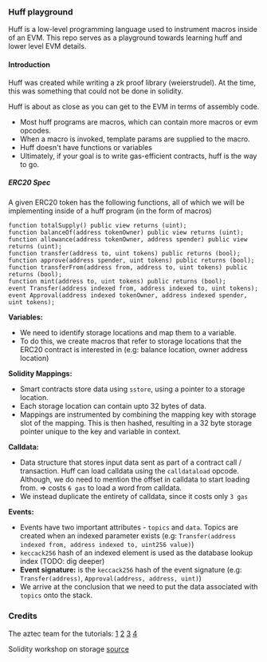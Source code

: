 ### **Huff playground**

Huff is a low-level programming language used to instrument macros inside of an EVM. This repo serves as a playground towards learning huff and lower level EVM details.
#### **Introduction**

Huff was created while writing a zk proof library (weierstrudel). At the time, this was something that could not be done in solidity.

Huff is about as close as you can get to the EVM in terms of assembly code.

- Most huff programs are macros, which can contain more macros or evm opcodes.
- When a macro is invoked, template params are supplied to the macro.
- Huff doesn't have functions or variables
- Ultimately, if your goal is to write gas-efficient contracts, huff is the way to go.


##### **ERC20 Spec**

A given ERC20 token has the following functions, all of which we will be implementing inside of a huff program (in the form of macros)
```
function totalSupply() public view returns (uint);
function balanceOf(address tokenOwner) public view returns (uint);
function allowance(address tokenOwner, address spender) public view returns (uint);
function transfer(address to, uint tokens) public returns (bool);
function approve(address spender, uint tokens) public returns (bool);
function transferFrom(address from, address to, uint tokens) public returns (bool);
function mint(address to, uint tokens) public returns (bool);
event Transfer(address indexed from, address indexed to, uint tokens);
event Approval(address indexed tokenOwner, address indexed spender, uint tokens);
```

**Variables:**
- We need to identify storage locations and map them to a variable.
- To do this, we create macros that refer to storage locations that the ERC20
contract is interested in (e.g: balance location, owner address location)

**Solidity Mappings:**
- Smart contracts store data using `sstore`, using a pointer to a storage location.
- Each storage location can contain upto 32 bytes of data.
- Mappings are instrumented by combining the mapping key with storage slot of the mapping. This is then hashed, resulting in a 32 byte storage pointer unique to the key and variable in context.

**Calldata:**
- Data structure that stores input data sent as part of a contract call / transaction. Huff can load calldata using the `calldataload` opcode. Although, we do need to mention the offset in calldata to start loading from. => costs `6 gas` to load a word from calldata.
- We instead duplicate the entirety of calldata, since it costs only `3 gas`

**Events:**
- Events have two important attributes - `topics` and `data`. Topics are created when an indexed parameter exists (e.g: `Transfer(address indexed from, address indexed to, uint256 value)`)
- `keccack256` hash of an indexed element is used as the database lookup index (TODO: dig deeper)
- **Event signature:** is the `keccack256` hash of the event signature (e.g: `Transfer(address)`, `Approval(address, address, uint)`)
- We arrive at the conclusion that we need to put the data associated with `topics` onto the stack.

### **Credits**

The aztec team for the tutorials: [1](https://medium.com/aztec-protocol/from-zero-to-nowhere-smart-contract-programming-in-huff-1-2-ba2b6de7fa83) [2](https://medium.com/aztec-protocol/from-zero-to-nowhere-smart-contract-programming-in-huff-2-3-5438ef7e5beb) [3](https://medium.com/aztec-protocol/from-zero-to-nowhere-smart-contract-programming-in-huff-3-4-6b347e23d66e) [4](https://medium.com/aztec-protocol/from-zero-to-nowhere-smart-contract-programming-in-huff-4-4-9e6c34648992)

Solidity workshop on storage [source](https://github.com/androlo/solidity-workshop/blob/master/tutorials/2016-03-13-advanced-solidity-IV.md)